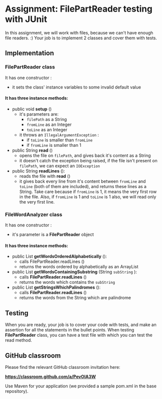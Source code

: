 # Assignment: FilePartReader testing with JUnit

In this assignment, we will work with files, because we can't have enough file readers. :) Your job is to implement 2
classes and cover them with tests.

## Implementation

### FilePartReader class

It has one constructor :
- it sets the class' instance variables to some invalid default value

#### It has three instance methods:

- public void **setup** ()
  - it's parameters are:
    - `filePath` as a String
    - `fromLine` as an Integer
    - `toLine` as an Integer
  - it throws an `IllegalArgumentException` :
    - if `toLine` is smaller than `fromLine`
    - if `fromLine` is smaller than 1
- public String **read** ()
  - opens the file on `filePath`, and gives back it's content as a String
  - it doesn't catch the exception being raised, if the file isn't present on `filePath`, we can expect an `IOException`
- public String **readLines** ():
  - reads the file with **read** ()
  - it gives back every line from it's content between `fromLine` and `toLine` (both of them are included), and returns
  these lines as a String. Take care because if `fromLine` is 1, it means the very first row in the file. Also, if
  `fromLine` is 1 and `toLine` is 1 also, we will read only the very first line.

### FileWordAnalyzer class

It has one constructor :
- it's parameter is a **FilePartReader** object

#### It has three instance methods:

- public List **getWordsOrderedAlphabetically** ():
  - calls FilePartReader.readLines ()
  - returns the words ordered by alphabetically as an ArrayList
- public List **getWordsContainingSubstring** (String `subString` ):
  - calls **FilePartReader.readLines** ()
  - returns the words which contains the `subString`
- public List **getStringsWhichPalindromes** ():
  - calls **FilePartReader.readLines** ()
  - returns the words from the String which are palindrome

## Testing

When you are ready, your job is to cover your code with tests, and make an assertion for all the statements in the
bullet points. When testing **FilePartReader** class, you can have a test file with which you can test the read method.

## GitHub classroom

Please find the relevant GitHub classroom invitation here:

**https://classroom.github.com/a/PevOlA3W**

Use Maven for your application (we provided a sample pom.xml in the base repository).
